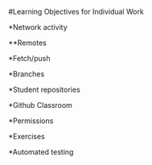 #Learning Objectives for Individual Work

*Network activity

**Remotes

*Fetch/push

*Branches

*Student repositories

*Github Classroom

*Permissions

*Exercises

*Automated testing
